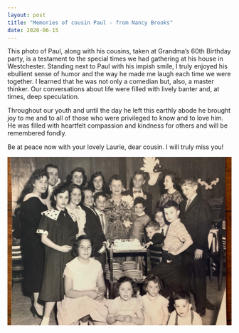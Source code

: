 ```yaml
---
layout: post
title: "Memories of cousin Paul - from Nancy Brooks"
date: 2020-06-15
---
```


This photo of Paul, along with his cousins, taken at Grandma’s  60th Birthday party, is a testament to the special times we had  gathering at his house in Westchester.  Standing next to Paul with his  impish smile, I truly enjoyed his ebullient sense of humor and the way he made me laugh each time we were together. I learned that he was not  only a comedian but, also, a master thinker. Our conversations about life were  filled with lively banter and, at times, deep speculation.

Throughout our youth and until the day he left this earthly abode  he brought joy to me and to all of those who were privileged to know and  to love him. He was filled with heartfelt compassion and kindness for  others and will be remembered fondly.
  
Be at peace now with your lovely Laurie, dear cousin.  I will truly miss you!

![Memories of cousin Paul](assets/memories_of_cousin_paul.webp)
